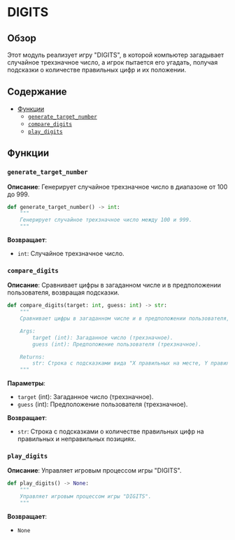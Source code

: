 # DIGITS

## Обзор

Этот модуль реализует игру "DIGITS", в которой компьютер загадывает случайное трехзначное число, а игрок пытается его угадать, получая подсказки о количестве правильных цифр и их положении.

## Содержание

- [Функции](#Функции)
  - [`generate_target_number`](#generate_target_number)
  - [`compare_digits`](#compare_digits)
  - [`play_digits`](#play_digits)

## Функции

### `generate_target_number`

**Описание**: Генерирует случайное трехзначное число в диапазоне от 100 до 999.

```python
def generate_target_number() -> int:
    """
    Генерирует случайное трехзначное число между 100 и 999.
    """
```
**Возвращает**:

- `int`: Случайное трехзначное число.

### `compare_digits`

**Описание**: Сравнивает цифры в загаданном числе и в предположении пользователя, возвращая подсказки.

```python
def compare_digits(target: int, guess: int) -> str:
    """
    Сравнивает цифры в загаданном числе и в предположении пользователя, возвращая подсказки.

    Args:
        target (int): Загаданное число (трехзначное).
        guess (int): Предположение пользователя (трехзначное).

    Returns:
        str: Строка с подсказками вида "X правильных на месте, Y правильных не на месте.".
    """
```
**Параметры**:

- `target` (int): Загаданное число (трехзначное).
- `guess` (int): Предположение пользователя (трехзначное).

**Возвращает**:

- `str`: Строка с подсказками о количестве правильных цифр на правильных и неправильных позициях.

### `play_digits`

**Описание**: Управляет игровым процессом игры "DIGITS".

```python
def play_digits() -> None:
    """
    Управляет игровым процессом игры "DIGITS".
    """
```

**Возвращает**:

- `None`